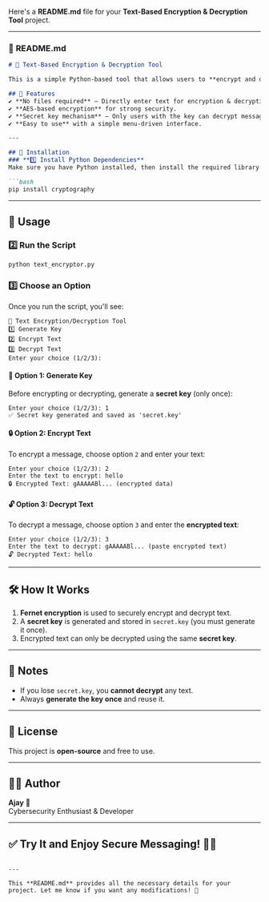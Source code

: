 Here's a **README.md** file for your **Text-Based Encryption & Decryption Tool** project.  

---

### 📜 **README.md**
```md
# 🔐 Text-Based Encryption & Decryption Tool

This is a simple Python-based tool that allows users to **encrypt and decrypt text** using the **Fernet encryption method** from the `cryptography` library.

## 📌 Features
✔ **No files required** – Directly enter text for encryption & decryption.  
✔ **AES-based encryption** for strong security.  
✔ **Secret key mechanism** – Only users with the key can decrypt messages.  
✔ **Easy to use** with a simple menu-driven interface.  

---

## 🚀 Installation
### **1️⃣ Install Python Dependencies**
Make sure you have Python installed, then install the required library:

```bash
pip install cryptography
```

---

## 🔧 Usage
### **2️⃣ Run the Script**
```bash
python text_encryptor.py
```

### **3️⃣ Choose an Option**
Once you run the script, you'll see:

```
🔐 Text Encryption/Decryption Tool
1️⃣ Generate Key
2️⃣ Encrypt Text
3️⃣ Decrypt Text
Enter your choice (1/2/3): 
```

#### **🔑 Option 1: Generate Key**
Before encrypting or decrypting, generate a **secret key** (only once):

```
Enter your choice (1/2/3): 1
✅ Secret key generated and saved as 'secret.key'
```

#### **🔒 Option 2: Encrypt Text**
To encrypt a message, choose option `2` and enter your text:

```
Enter your choice (1/2/3): 2
Enter the text to encrypt: hello
🔒 Encrypted Text: gAAAAABl... (encrypted data)
```

#### **🔓 Option 3: Decrypt Text**
To decrypt a message, choose option `3` and enter the **encrypted text**:

```
Enter your choice (1/2/3): 3
Enter the text to decrypt: gAAAAABl... (paste encrypted text)
🔓 Decrypted Text: hello
```

---

## 🛠 How It Works
1. **Fernet encryption** is used to securely encrypt and decrypt text.
2. A **secret key** is generated and stored in `secret.key` (you must generate it once).
3. Encrypted text can only be decrypted using the same **secret key**.

---

## 📝 Notes
- If you lose `secret.key`, you **cannot decrypt** any text.
- Always **generate the key once** and reuse it.

---

## 📜 License
This project is **open-source** and free to use.

---

## 🧑‍💻 Author
**Ajay** 🚀  
Cybersecurity Enthusiast & Developer  

---

## ✅ Try It and Enjoy Secure Messaging! 🔐✨
```

---

This **README.md** provides all the necessary details for your project. Let me know if you want any modifications! 🚀
